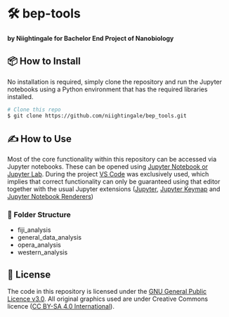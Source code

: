 # 🛠️ bep-tools
#### by Niightingale for Bachelor End Project of Nanobiology

## :package: How to Install
No installation is required, simply clone the repository and run the Jupyter notebooks using a Python environment that has the required libraries installed.
```bash
# Clone this repo
$ git clone https://github.com/niightingale/bep_tools.git
```
## ✍️ How to Use
Most of the core functionality within this repository can be accessed via Jupyter notebooks. These can be opened using [Jupyter Notebook or Jupyter Lab](https://jupyter.org/). During the project [VS Code](https://code.visualstudio.com/) was exclusively used, which implies that correct functionality can only be guaranteed using that editor together with the usual Jupyter extensions ([Jupyter](https://marketplace.visualstudio.com/items?itemName=ms-toolsai.jupyter), [Jupyter Keymap](https://marketplace.visualstudio.com/items?itemName=ms-toolsai.jupyter-keymap) and [Jupyter Notebook Renderers](https://marketplace.visualstudio.com/items?itemName=ms-toolsai.jupyter-renderers))

### 📁 Folder Structure
  - fiji_analysis
  - general_data_analysis
  - opera_analysis
  - western_analysis
  
## 📑 License
The code in this repository is licensed under the [GNU General Public Licence v3.0](https://www.gnu.org/licenses/gpl-3.0.nl.html#top). All original graphics used are under Creative Commons licence ([CC BY-SA 4.0 International](https://creativecommons.org/licenses/by-sa/4.0/deed.en)).
